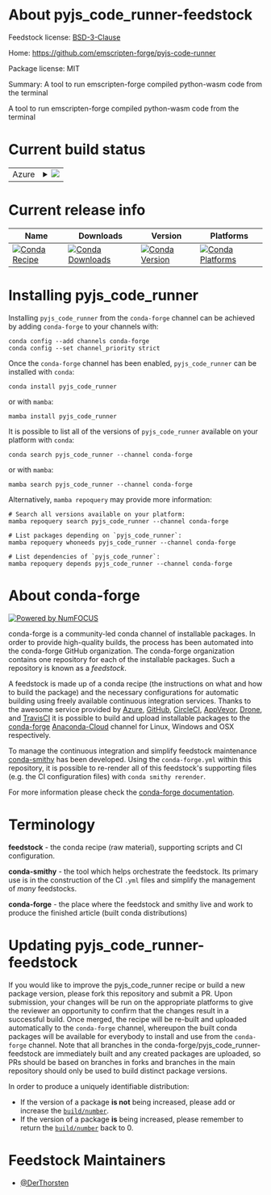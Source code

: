About pyjs_code_runner-feedstock
================================

Feedstock license: [BSD-3-Clause](https://github.com/conda-forge/pyjs_code_runner-feedstock/blob/main/LICENSE.txt)

Home: https://github.com/emscripten-forge/pyjs-code-runner

Package license: MIT

Summary: A tool to run emscripten-forge compiled python-wasm code from the terminal

A tool to run emscripten-forge compiled python-wasm code from the terminal


Current build status
====================


<table>
    
  <tr>
    <td>Azure</td>
    <td>
      <details>
        <summary>
          <a href="https://dev.azure.com/conda-forge/feedstock-builds/_build/latest?definitionId=18908&branchName=main">
            <img src="https://dev.azure.com/conda-forge/feedstock-builds/_apis/build/status/pyjs_code_runner-feedstock?branchName=main">
          </a>
        </summary>
        <table>
          <thead><tr><th>Variant</th><th>Status</th></tr></thead>
          <tbody><tr>
              <td>linux_64_python3.10.____cpython</td>
              <td>
                <a href="https://dev.azure.com/conda-forge/feedstock-builds/_build/latest?definitionId=18908&branchName=main">
                  <img src="https://dev.azure.com/conda-forge/feedstock-builds/_apis/build/status/pyjs_code_runner-feedstock?branchName=main&jobName=linux&configuration=linux%20linux_64_python3.10.____cpython" alt="variant">
                </a>
              </td>
            </tr><tr>
              <td>linux_64_python3.8.____cpython</td>
              <td>
                <a href="https://dev.azure.com/conda-forge/feedstock-builds/_build/latest?definitionId=18908&branchName=main">
                  <img src="https://dev.azure.com/conda-forge/feedstock-builds/_apis/build/status/pyjs_code_runner-feedstock?branchName=main&jobName=linux&configuration=linux%20linux_64_python3.8.____cpython" alt="variant">
                </a>
              </td>
            </tr><tr>
              <td>linux_64_python3.9.____cpython</td>
              <td>
                <a href="https://dev.azure.com/conda-forge/feedstock-builds/_build/latest?definitionId=18908&branchName=main">
                  <img src="https://dev.azure.com/conda-forge/feedstock-builds/_apis/build/status/pyjs_code_runner-feedstock?branchName=main&jobName=linux&configuration=linux%20linux_64_python3.9.____cpython" alt="variant">
                </a>
              </td>
            </tr><tr>
              <td>osx_64_python3.10.____cpython</td>
              <td>
                <a href="https://dev.azure.com/conda-forge/feedstock-builds/_build/latest?definitionId=18908&branchName=main">
                  <img src="https://dev.azure.com/conda-forge/feedstock-builds/_apis/build/status/pyjs_code_runner-feedstock?branchName=main&jobName=osx&configuration=osx%20osx_64_python3.10.____cpython" alt="variant">
                </a>
              </td>
            </tr><tr>
              <td>osx_64_python3.8.____cpython</td>
              <td>
                <a href="https://dev.azure.com/conda-forge/feedstock-builds/_build/latest?definitionId=18908&branchName=main">
                  <img src="https://dev.azure.com/conda-forge/feedstock-builds/_apis/build/status/pyjs_code_runner-feedstock?branchName=main&jobName=osx&configuration=osx%20osx_64_python3.8.____cpython" alt="variant">
                </a>
              </td>
            </tr><tr>
              <td>osx_64_python3.9.____cpython</td>
              <td>
                <a href="https://dev.azure.com/conda-forge/feedstock-builds/_build/latest?definitionId=18908&branchName=main">
                  <img src="https://dev.azure.com/conda-forge/feedstock-builds/_apis/build/status/pyjs_code_runner-feedstock?branchName=main&jobName=osx&configuration=osx%20osx_64_python3.9.____cpython" alt="variant">
                </a>
              </td>
            </tr><tr>
              <td>win_64_python3.10.____cpython</td>
              <td>
                <a href="https://dev.azure.com/conda-forge/feedstock-builds/_build/latest?definitionId=18908&branchName=main">
                  <img src="https://dev.azure.com/conda-forge/feedstock-builds/_apis/build/status/pyjs_code_runner-feedstock?branchName=main&jobName=win&configuration=win%20win_64_python3.10.____cpython" alt="variant">
                </a>
              </td>
            </tr><tr>
              <td>win_64_python3.8.____cpython</td>
              <td>
                <a href="https://dev.azure.com/conda-forge/feedstock-builds/_build/latest?definitionId=18908&branchName=main">
                  <img src="https://dev.azure.com/conda-forge/feedstock-builds/_apis/build/status/pyjs_code_runner-feedstock?branchName=main&jobName=win&configuration=win%20win_64_python3.8.____cpython" alt="variant">
                </a>
              </td>
            </tr><tr>
              <td>win_64_python3.9.____cpython</td>
              <td>
                <a href="https://dev.azure.com/conda-forge/feedstock-builds/_build/latest?definitionId=18908&branchName=main">
                  <img src="https://dev.azure.com/conda-forge/feedstock-builds/_apis/build/status/pyjs_code_runner-feedstock?branchName=main&jobName=win&configuration=win%20win_64_python3.9.____cpython" alt="variant">
                </a>
              </td>
            </tr>
          </tbody>
        </table>
      </details>
    </td>
  </tr>
</table>

Current release info
====================

| Name | Downloads | Version | Platforms |
| --- | --- | --- | --- |
| [![Conda Recipe](https://img.shields.io/badge/recipe-pyjs_code_runner-green.svg)](https://anaconda.org/conda-forge/pyjs_code_runner) | [![Conda Downloads](https://img.shields.io/conda/dn/conda-forge/pyjs_code_runner.svg)](https://anaconda.org/conda-forge/pyjs_code_runner) | [![Conda Version](https://img.shields.io/conda/vn/conda-forge/pyjs_code_runner.svg)](https://anaconda.org/conda-forge/pyjs_code_runner) | [![Conda Platforms](https://img.shields.io/conda/pn/conda-forge/pyjs_code_runner.svg)](https://anaconda.org/conda-forge/pyjs_code_runner) |

Installing pyjs_code_runner
===========================

Installing `pyjs_code_runner` from the `conda-forge` channel can be achieved by adding `conda-forge` to your channels with:

```
conda config --add channels conda-forge
conda config --set channel_priority strict
```

Once the `conda-forge` channel has been enabled, `pyjs_code_runner` can be installed with `conda`:

```
conda install pyjs_code_runner
```

or with `mamba`:

```
mamba install pyjs_code_runner
```

It is possible to list all of the versions of `pyjs_code_runner` available on your platform with `conda`:

```
conda search pyjs_code_runner --channel conda-forge
```

or with `mamba`:

```
mamba search pyjs_code_runner --channel conda-forge
```

Alternatively, `mamba repoquery` may provide more information:

```
# Search all versions available on your platform:
mamba repoquery search pyjs_code_runner --channel conda-forge

# List packages depending on `pyjs_code_runner`:
mamba repoquery whoneeds pyjs_code_runner --channel conda-forge

# List dependencies of `pyjs_code_runner`:
mamba repoquery depends pyjs_code_runner --channel conda-forge
```


About conda-forge
=================

[![Powered by
NumFOCUS](https://img.shields.io/badge/powered%20by-NumFOCUS-orange.svg?style=flat&colorA=E1523D&colorB=007D8A)](https://numfocus.org)

conda-forge is a community-led conda channel of installable packages.
In order to provide high-quality builds, the process has been automated into the
conda-forge GitHub organization. The conda-forge organization contains one repository
for each of the installable packages. Such a repository is known as a *feedstock*.

A feedstock is made up of a conda recipe (the instructions on what and how to build
the package) and the necessary configurations for automatic building using freely
available continuous integration services. Thanks to the awesome service provided by
[Azure](https://azure.microsoft.com/en-us/services/devops/), [GitHub](https://github.com/),
[CircleCI](https://circleci.com/), [AppVeyor](https://www.appveyor.com/),
[Drone](https://cloud.drone.io/welcome), and [TravisCI](https://travis-ci.com/)
it is possible to build and upload installable packages to the
[conda-forge](https://anaconda.org/conda-forge) [Anaconda-Cloud](https://anaconda.org/)
channel for Linux, Windows and OSX respectively.

To manage the continuous integration and simplify feedstock maintenance
[conda-smithy](https://github.com/conda-forge/conda-smithy) has been developed.
Using the ``conda-forge.yml`` within this repository, it is possible to re-render all of
this feedstock's supporting files (e.g. the CI configuration files) with ``conda smithy rerender``.

For more information please check the [conda-forge documentation](https://conda-forge.org/docs/).

Terminology
===========

**feedstock** - the conda recipe (raw material), supporting scripts and CI configuration.

**conda-smithy** - the tool which helps orchestrate the feedstock.
                   Its primary use is in the construction of the CI ``.yml`` files
                   and simplify the management of *many* feedstocks.

**conda-forge** - the place where the feedstock and smithy live and work to
                  produce the finished article (built conda distributions)


Updating pyjs_code_runner-feedstock
===================================

If you would like to improve the pyjs_code_runner recipe or build a new
package version, please fork this repository and submit a PR. Upon submission,
your changes will be run on the appropriate platforms to give the reviewer an
opportunity to confirm that the changes result in a successful build. Once
merged, the recipe will be re-built and uploaded automatically to the
`conda-forge` channel, whereupon the built conda packages will be available for
everybody to install and use from the `conda-forge` channel.
Note that all branches in the conda-forge/pyjs_code_runner-feedstock are
immediately built and any created packages are uploaded, so PRs should be based
on branches in forks and branches in the main repository should only be used to
build distinct package versions.

In order to produce a uniquely identifiable distribution:
 * If the version of a package **is not** being increased, please add or increase
   the [``build/number``](https://docs.conda.io/projects/conda-build/en/latest/resources/define-metadata.html#build-number-and-string).
 * If the version of a package **is** being increased, please remember to return
   the [``build/number``](https://docs.conda.io/projects/conda-build/en/latest/resources/define-metadata.html#build-number-and-string)
   back to 0.

Feedstock Maintainers
=====================

* [@DerThorsten](https://github.com/DerThorsten/)

